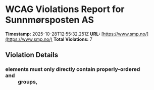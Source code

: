 # WCAG Violations Report for Sunnmørsposten AS

**Timestamp:** 2025-10-28T12:55:32.251Z
**URL:** [https://www.smp.no/](https://www.smp.no/)
**Total Violations:** 7

## Violation Details

### <dl> elements must only directly contain properly-ordered <dt> and <dd> groups, <script>, <template> or <div> elements

- **Impact:** serious
- **Description:** Ensure <dl> elements are structured correctly
- **Help URL:** https://dequeuniversity.com/rules/axe/4.10/definition-list?application=playwright
- **Tags:** cat.structure, wcag2a, wcag131, EN-301-549, EN-9.1.3.1
- **Count:** 2

#### Affected Elements:

- `.Credits:nth-child(2) > dl:nth-child(3)`
- `.Credits:nth-child(2) > dl:nth-child(4)`

### Aside should not be contained in another landmark

- **Impact:** moderate
- **Description:** Ensure the complementary landmark or aside is at top level
- **Help URL:** https://dequeuniversity.com/rules/axe/4.10/landmark-complementary-is-top-level?application=playwright
- **Tags:** cat.semantics, best-practice
- **Count:** 1

#### Affected Elements:

- `.teaserasides`

### Main landmark should not be contained in another landmark

- **Impact:** moderate
- **Description:** Ensure the main landmark is at top level
- **Help URL:** https://dequeuniversity.com/rules/axe/4.10/landmark-main-is-top-level?application=playwright
- **Tags:** cat.semantics, best-practice
- **Count:** 99

#### Affected Elements:

- `.Bundles:nth-child(1) > .OnePlusXTeasers.grid > .gridspotlight.card-size-large.hot60 > a > .text.t100`
- `.hot40.life40.gridspotlightside > a > .text.t100`
- `.variant-a > a > .text.t100`
- `.flipped.OnePlusXTeasers.grid:nth-child(1) > .gridspotlightside.hot60.life20 > a > .text.t100`
- `.flipped.OnePlusXTeasers.grid:nth-child(1) > .gridspotlight.card-size-large.hot60 > a > .text.t100`
- `.is-restaurantguiden-skin > a > .text.t100`
- `.breakingvarsel.life40.gridtriple > a > .text.t100`
- `.opinion.life40.gridtriple > a > .text.t100`
- `.hot70.life60.is-dark-skin > a > .text.t100`
- `.OnePlusXTeasers.grid:nth-child(4) > .is-prefix-red-skin.gridspotlight.card-size-large > a > .text.t100`
- `.OnePlusXTeasers.grid:nth-child(4) > .gridspotlightside.hot60.life20 > a > .text.t100`
- `.hot80 > a > .text.t100`
- `.flipped.OnePlusXTeasers.grid:nth-child(5) > .opinion.life40.gridspotlightside > a > .text.t100`
- `.breaking > a > .text.t100`
- `.is-prefix-red-skin.life60.is-skin > a > .text.t100`
- `.tip > a > .text.t100`
- `.ThreeTeasers.grid:nth-child(7) > .hot30.gridtriple.life20 > a > .text.t100`
- `.ThreeTeasers.grid:nth-child(7) > .life40.gridtriple.hot60 > a > .text.t100`
- `.life60.hot30.gridtriple > a > .text.t100`
- `.hot70.gridspotlight.card-size-large > a > .text.t100`
- `.opinion.life40.gridspotlightside:nth-child(2) > a > .text.t100`
- `.opinion.life40.gridspotlightside:nth-child(3) > a > .text.t100`
- `.is-dark-skin.no-image.is-skin > a > .text.t100`
- `.flipped.OnePlusXTeasers.grid:nth-child(10) > .hot40.gridspotlightside.life20 > a > .text.t100`
- `.flipped.OnePlusXTeasers.grid:nth-child(10) > .gridspotlight.card-size-large.hot60 > a > .text.t100`
- `.flipped.OnePlusXTeasers.grid:nth-child(10) > .opinion.gridspotlightside.hot60 > a > .text.t100`
- `.ThreeTeasers.grid:nth-child(13) > .hot40.gridtriple.life20 > a > .text.t100`
- `.ThreeTeasers.grid:nth-child(13) > .gridtriple.hot60.life20:nth-child(2) > a > .text.t100`
- `.gridtriple.hot60.life20:nth-child(3) > a > .text.t100`
- `.OnePlusXTeasers.grid:nth-child(15) > .is-prefix-red-skin.gridspotlight.card-size-large > a > .text.t100`
- `.OnePlusXTeasers.grid:nth-child(15) > .gridspotlightside.hot60.life20 > a > .text.t100`
- `.OnePlusXTeasers.grid:nth-child(15) > .life40.gridspotlightside.hot60 > a > .text.t100`
- `.AdWithTeaser.flipped.grid:nth-child(16) > .hot50.gridtriple.life20 > a > .text.t100`
- `.flipped.OnePlusXTeasers.grid:nth-child(17) > .gridspotlightside.hot60.life20:nth-child(1) > a > .text.t100`
- `.flipped.OnePlusXTeasers.grid:nth-child(17) > .gridspotlight.card-size-large.hot40 > a > .text.t100`
- `.flipped.OnePlusXTeasers.grid:nth-child(17) > .gridspotlightside.hot60.life20:nth-child(3) > a > .text.t100`
- `.ThreeTeasers.grid:nth-child(18) > .life40.gridtriple.hot60:nth-child(1) > a > .text.t100`
- `.ThreeTeasers.grid:nth-child(18) > .life40.gridtriple.hot60:nth-child(2) > a > .text.t100`
- `.ThreeTeasers.grid:nth-child(18) > .hot50.gridtriple.life20 > a > .text.t100`
- `.hot50.gridspotlight.card-size-large > a > .text.t100`
- `.OnePlusXTeasers.grid:nth-child(20) > .hot40.gridspotlightside.life20:nth-child(2) > a > .text.t100`
- `.OnePlusXTeasers.grid:nth-child(20) > .hot40.gridspotlightside.life20:nth-child(3) > a > .text.t100`
- `.AdWithTeaser.grid:nth-child(21) > .hot40.life40.gridtriple > a > .text.t100`
- `.flipped.OnePlusXTeasers.grid:nth-child(22) > .life40.gridspotlightside.hot60 > a > .text.t100`
- `.flipped.OnePlusXTeasers.grid:nth-child(22) > .gridspotlight.card-size-large.hot40 > a > .text.t100`
- `.is-dark-skin.hot40.is-skin > a > .text.t100`
- `.flipped.OnePlusXTeasers.grid:nth-child(22) > .hot30.no-image.is-aske-skin > a > .text.t100`
- `.TwoTeasers.grid:nth-child(24) > .griddouble.hot50.no-image:nth-child(1) > a > .text.t100`
- `.TwoTeasers.grid:nth-child(24) > .griddouble.hot50.no-image:nth-child(2) > a > .text.t100`
- `.AdWithTeaser.flipped.grid:nth-child(25) > .hot40.gridtriple.life20 > a > .text.t100`
- `.TwoTeasers.grid:nth-child(26) > .griddouble.hot50.no-image:nth-child(1) > a > .text.t100`
- `.TwoTeasers.grid:nth-child(26) > .griddouble.hot50.no-image:nth-child(2) > a > .text.t100`
- `.is-dark-skin-prefix-red.hot40.is-skin > a > .text.t100`
- `.hot30.gridtriple.life20:nth-child(2) > a > .text.t100`
- `.hot30.gridtriple.life20:nth-child(3) > a > .text.t100`
- `.TwoTeasers.grid:nth-child(29) > .griddouble.hot50.no-image > a > .text.t100`
- `.TwoTeasers.grid:nth-child(29) > .griddouble.no-image.is-aske-skin:nth-child(2) > a > .text.t100`
- `.OnePlusXTeasers.grid:nth-child(30) > .gridspotlight.card-size-large.hot40 > a > .text.t100`
- `.OnePlusXTeasers.grid:nth-child(30) > .is-aske-skin.hot40.is-skin > a > .text.t100`
- `.OnePlusXTeasers.grid:nth-child(30) > .life40.gridspotlightside.hot60 > a > .text.t100`
- `.OnePlusXTeasers.grid:nth-child(30) > .hot50.no-image.is-aske-skin > a > .text.t100`
- `.ThreeTeasers.grid:nth-child(33) > .gridtriple.hot60.life20 > a > .text.t100`
- `.ThreeTeasers.grid:nth-child(33) > .no-image.is-aske-skin.hot40 > a > .text.t100`
- `.is-aske-skin.hot40.is-skin:nth-child(3) > a > .text.t100`
- `.AdWithTeaser.grid:nth-child(34) > .hot40.life40.gridtriple > a > .text.t100`
- `.hot30.is-aske-skin.life40 > a > .text.t100`
- `.flipped.OnePlusXTeasers.grid:nth-child(35) > .gridspotlight.card-size-large.life40 > a > .text.t100`
- `.flipped.OnePlusXTeasers.grid:nth-child(35) > .is-aske-skin.is-skin.gridspotlightside:nth-child(3) > a > .text.t100`
- `.gridspotlight.card-size-large.is-aske-skin > a > .text.t100`
- `.OnePlusXTeasers.grid:nth-child(37) > .hot30.is-aske-skin.is-skin > a > .text.t100`
- `.OnePlusXTeasers.grid:nth-child(37) > .gridspotlightside.hot60.life20 > a > .text.t100`
- `.AdWithTeaser.flipped.grid:nth-child(39) > .is-aske-skin.hot40.is-skin > a > .text.t100`
- `.hot70.life40.gridtriple > a > .text.t100`
- `.hot50.life40.gridtriple > a > .text.t100`
- `.ThreeTeasers.grid:nth-child(40) > .life40.gridtriple.hot60 > a > .text.t100`
- `.AdWithTeaser.grid:nth-child(41) > .hot50.is-aske-skin.is-skin > a > .text.t100`
- `.flipped.OnePlusXTeasers.grid:nth-child(42) > .hot30.gridspotlightside.life20 > a > .text.t100`
- `.flipped.OnePlusXTeasers.grid:nth-child(42) > .gridspotlight.card-size-large.hot40 > a > .text.t100`
- `.flipped.OnePlusXTeasers.grid:nth-child(42) > .hot50.gridspotlightside.life20 > a > .text.t100`
- `.flipped.OnePlusXTeasers.grid:nth-child(42) > .no-image.is-aske-skin.hot40 > a > .text.t100`
- `.OnePlusXTeasers.grid:nth-child(43) > .gridspotlight.card-size-large.hot40 > a > .text.t100`
- `.OnePlusXTeasers.grid:nth-child(43) > .is-aske-skin.hot40.is-skin > a > .text.t100`
- `.OnePlusXTeasers.grid:nth-child(43) > .hot30.no-image.is-aske-skin > a > .text.t100`
- `.is-dark-skin-prefix-red.is-skin.gridspotlightside > a > .text.t100`
- `.ThreeTeasers.grid:nth-child(44) > .hot40.gridtriple.life20 > a > .text.t100`
- `.ThreeTeasers.grid:nth-child(44) > .gridtriple.hot60.life20 > a > .text.t100`
- `.ThreeTeasers.grid:nth-child(44) > .life40.gridtriple.hot60 > a > .text.t100`
- `.flipped.OnePlusXTeasers.grid:nth-child(45) > .is-dark-skin.is-skin.gridspotlightside > a > .text.t100`
- `.flipped.OnePlusXTeasers.grid:nth-child(45) > .gridspotlight.card-size-large.life40 > a > .text.t100`
- `.flipped.OnePlusXTeasers.grid:nth-child(45) > .hot40.gridspotlightside.life20 > a > .text.t100`
- `.flipped.OnePlusXTeasers.grid:nth-child(45) > .hot30.no-image.is-aske-skin > a > .text.t100`
- `.opinion.gridspotlight.card-size-large > a > .text.t100`
- `.OnePlusXTeasers.grid:nth-child(46) > .hot30.gridspotlightside.life20 > a > .text.t100`
- `.OnePlusXTeasers.grid:nth-child(46) > .hot30.life40.gridspotlightside > a > .text.t100`
- `.ThreeTeasers.grid:nth-child(47) > .hot40.gridtriple.life20:nth-child(1) > a > .text.t100`
- `.ThreeTeasers.grid:nth-child(47) > .is-dark-skin-prefix-red.is-skin.gridtriple > a > .text.t100`
- `.ThreeTeasers.grid:nth-child(47) > .hot40.gridtriple.life20:nth-child(3) > a > .text.t100`
- `.card-size-medium.griddouble.hot50 > a > .text.t100`
- `.card-size-medium.griddouble.hot40 > a > .text.t100`

### Document should not have more than one main landmark

- **Impact:** moderate
- **Description:** Ensure the document has at most one main landmark
- **Help URL:** https://dequeuniversity.com/rules/axe/4.10/landmark-no-duplicate-main?application=playwright
- **Tags:** cat.semantics, best-practice
- **Count:** 1

#### Affected Elements:

- `.Layout`

### Landmarks should have a unique role or role/label/title (i.e. accessible name) combination

- **Impact:** moderate
- **Description:** Ensure landmarks are unique
- **Help URL:** https://dequeuniversity.com/rules/axe/4.10/landmark-unique?application=playwright
- **Tags:** cat.semantics, best-practice
- **Count:** 2

#### Affected Elements:

- `.top`
- `.Layout`

### All page content should be contained by landmarks

- **Impact:** moderate
- **Description:** Ensure all page content is contained by landmarks
- **Help URL:** https://dequeuniversity.com/rules/axe/4.10/region?application=playwright
- **Tags:** cat.keyboard, best-practice
- **Count:** 1

#### Affected Elements:

- `.breaking-stripe`

### Elements should not have tabindex greater than zero

- **Impact:** serious
- **Description:** Ensure tabindex attribute values are not greater than 0
- **Help URL:** https://dequeuniversity.com/rules/axe/4.10/tabindex?application=playwright
- **Tags:** cat.keyboard, best-practice
- **Count:** 2

#### Affected Elements:

- `.user`
- `.main`

